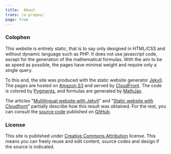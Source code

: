```yaml
---
title:  About
trans: /a-propos/
page: true
---
```


### Colophon
This website is entirely static, that is to say only designed in HTML/CSS and without dynamic language such as PHP. It does not use javascript code, except for the generation of the mathematical formulas. With the aim to be as speed as possible, the pages have minimal weight and require only a single query.


To this end, the site was produced with the static website generator [Jekyll](http://jekyllrb.com/). The pages are hosted on [Amazon S3](https://aws.amazon.com/s3/) and served by [CloudFront](https://aws.amazon.com/cloudfront/). The code is colored by [Pygments](http://pygments.org/), and formulas are generated by [MathJax](http://www.mathjax.org/).


The articles "[Multilingual website with Jekyll](/multilingual-website-with-jekyll/)" and "[Static website with Cloudfront](/static-website-with-cloudfront/)" partially describe how this result was obtained. For the rest, you can consult the [source code](https://github.com/sylvaindurand/sylvain.durand.tf) published on [GitHub](https://github.com/sylvaindurand/sylvain.durand.tf).

### License
This site is published under [Creative Commons Attribution](http://creativecommons.org/licenses/by/4.0/) license. This means you can freely reuse and edit content, source codes and design if the source is indicated.